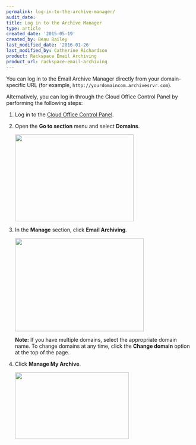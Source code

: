 ```yaml
---
permalink: log-in-to-the-archive-manager/
audit_date:
title: Log in to the Archive Manager
type: article
created_date: '2015-05-19'
created_by: Beau Bailey
last_modified_date: '2016-01-26'
last_modified_by: Catherine Richardson
product: Rackspace Email Archiving
product_url: rackspace-email-archiving
---
```


You can log in to the Email Archive Manager directly from your
domain-specific URL (for example, `http://yourdomaincom.archivesrvr.com`).

Alternatively, you can log in through the Cloud Office Control Panel by
performing the following steps:

1.  Log in to the [Cloud Office Control
    Panel](https://cp.rackspace.com).

2.  Open the **Go to section** menu and select **Domains**.

    <img src="{% asset_path rackspace-email-archiving/log-in-to-the-archive-manager/Logging%20in%20to%20Archiving%20Manager%201a.png %}" width="319" height="233" />

3.  In the **Manage** section, click **Email Archiving**.

    <img src="{% asset_path rackspace-email-archiving/log-in-to-the-archive-manager/Logging%20in%20to%20Archiving%20Manager%202a.png %}" width="346" height="250" />

    **Note:**  If you have multiple domains, select the appropriate
    domain name. To change domains at any time, click the **Change
    domain** option at the top of the page.

4.  Click **Manage My Archive**.

    <img src="{% asset_path rackspace-email-archiving/log-in-to-the-archive-manager/Screen%20Shot%202015-08-25%20at%2012.30.34%20PM.png %}" width="306" height="179" />
